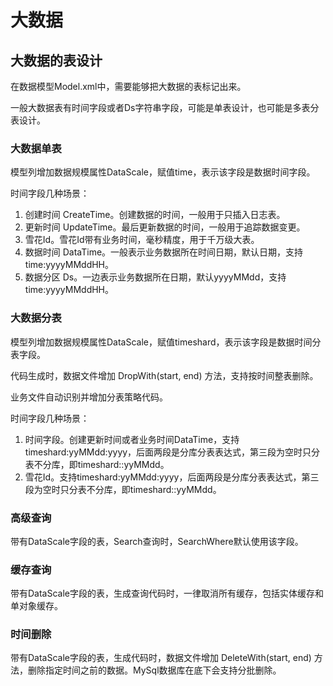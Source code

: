 # 大数据



## 大数据的表设计

在数据模型Model.xml中，需要能够把大数据的表标记出来。

一般大数据表有时间字段或者Ds字符串字段，可能是单表设计，也可能是多表分表设计。



### 大数据单表

模型列增加数据规模属性DataScale，赋值time，表示该字段是数据时间字段。

时间字段几种场景：

1. 创建时间 CreateTime。创建数据的时间，一般用于只插入日志表。
2. 更新时间 UpdateTime。最后更新数据的时间，一般用于追踪数据变更。
3. 雪花Id。雪花Id带有业务时间，毫秒精度，用于千万级大表。
4. 数据时间 DataTime。一般表示业务数据所在时间日期，默认日期，支持time:yyyyMMddHH。
5. 数据分区 Ds。一边表示业务数据所在日期，默认yyyyMMdd，支持time:yyyyMMddHH。



### 大数据分表

模型列增加数据规模属性DataScale，赋值timeshard，表示该字段是数据时间分表字段。

代码生成时，数据文件增加 DropWith(start, end) 方法，支持按时间整表删除。

业务文件自动识别并增加分表策略代码。



时间字段几种场景：

1. 时间字段。创建更新时间或者业务时间DataTime，支持timeshard:yyMMdd:yyyy，后面两段是分库分表表达式，第三段为空时只分表不分库，即timeshard::yyMMdd。
2. 雪花Id。支持timeshard:yyMMdd:yyyy，后面两段是分库分表表达式，第三段为空时只分表不分库，即timeshard::yyMMdd。



### 高级查询

带有DataScale字段的表，Search查询时，SearchWhere默认使用该字段。



### 缓存查询

带有DataScale字段的表，生成查询代码时，一律取消所有缓存，包括实体缓存和单对象缓存。



### 时间删除

带有DataScale字段的表，生成代码时，数据文件增加 DeleteWith(start, end) 方法，删除指定时间之前的数据。MySql数据库在底下会支持分批删除。